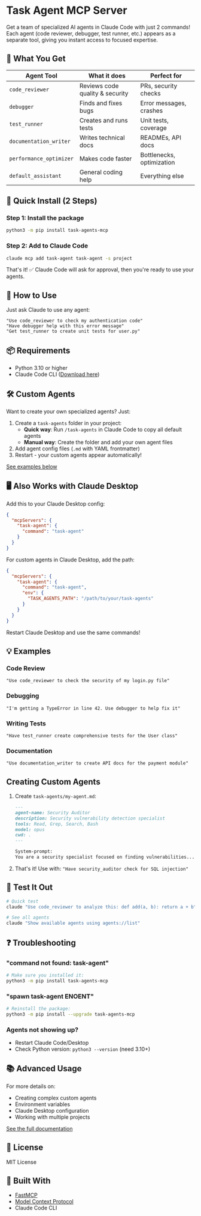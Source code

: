 # Task Agent MCP Server

Get a team of specialized AI agents in Claude Code with just 2 commands! Each agent (code reviewer, debugger, test runner, etc.) appears as a separate tool, giving you instant access to focused expertise.

## 🎯 What You Get

| Agent Tool | What it does | Perfect for |
|------------|--------------|-------------|
| `code_reviewer` | Reviews code quality & security | PRs, security checks |
| `debugger` | Finds and fixes bugs | Error messages, crashes |
| `test_runner` | Creates and runs tests | Unit tests, coverage |
| `documentation_writer` | Writes technical docs | READMEs, API docs |
| `performance_optimizer` | Makes code faster | Bottlenecks, optimization |
| `default_assistant` | General coding help | Everything else |

## 🚀 Quick Install (2 Steps)

### Step 1: Install the package
```bash
python3 -m pip install task-agents-mcp
```

### Step 2: Add to Claude Code
```bash
claude mcp add task-agent task-agent -s project
```

That's it! ✅ Claude Code will ask for approval, then you're ready to use your agents.

## 💬 How to Use

Just ask Claude to use any agent:

```
"Use code_reviewer to check my authentication code"
"Have debugger help with this error message"
"Get test_runner to create unit tests for user.py"
```

## 📦 Requirements

- Python 3.10 or higher
- Claude Code CLI ([Download here](https://claude.ai/download))

## 🛠️ Custom Agents

Want to create your own specialized agents? Just:

1. Create a `task-agents` folder in your project:
   - **Quick way**: Run `/task-agents` in Claude Code to copy all default agents
   - **Manual way**: Create the folder and add your own agent files
2. Add agent config files (`.md` with YAML frontmatter)
3. Restart - your custom agents appear automatically!

[See examples below](#creating-custom-agents)

## 🖥️ Also Works with Claude Desktop

Add this to your Claude Desktop config:

```json
{
  "mcpServers": {
    "task-agent": {
      "command": "task-agent"
    }
  }
}
```

For custom agents in Claude Desktop, add the path:
```json
{
  "mcpServers": {
    "task-agent": {
      "command": "task-agent",
      "env": {
        "TASK_AGENTS_PATH": "/path/to/your/task-agents"
      }
    }
  }
}
```

Restart Claude Desktop and use the same commands!

## 💡 Examples

### Code Review
```
"Use code_reviewer to check the security of my login.py file"
```

### Debugging
```
"I'm getting a TypeError in line 42. Use debugger to help fix it"
```

### Writing Tests
```
"Have test_runner create comprehensive tests for the User class"
```

### Documentation
```
"Use documentation_writer to create API docs for the payment module"
```

## Creating Custom Agents

1. Create `task-agents/my-agent.md`:
   ```markdown
   ---
   agent-name: Security Auditor
   description: Security vulnerability detection specialist
   tools: Read, Grep, Search, Bash
   model: opus
   cwd: .
   ---
   
   System-prompt:
   You are a security specialist focused on finding vulnerabilities...
   ```

2. That's it! Use with: `"Have security_auditor check for SQL injection"`

## 🧪 Test It Out

```bash
# Quick test
claude "Use code_reviewer to analyze this: def add(a, b): return a + b"

# See all agents
claude "Show available agents using agents://list"
```

## ❓ Troubleshooting

### "command not found: task-agent"
```bash
# Make sure you installed it:
python3 -m pip install task-agents-mcp
```

### "spawn task-agent ENOENT"
```bash
# Reinstall the package:
python3 -m pip install --upgrade task-agents-mcp
```

### Agents not showing up?
- Restart Claude Code/Desktop
- Check Python version: `python3 --version` (need 3.10+)

## 📚 Advanced Usage

For more details on:
- Creating complex custom agents
- Environment variables
- Claude Desktop configuration
- Working with multiple projects

[See the full documentation](https://github.com/vredrick/task-agent)

## 📄 License

MIT License

## 🙏 Built With

- [FastMCP](https://github.com/jlowin/fastmcp)
- [Model Context Protocol](https://github.com/anthropics/mcp)
- Claude Code CLI